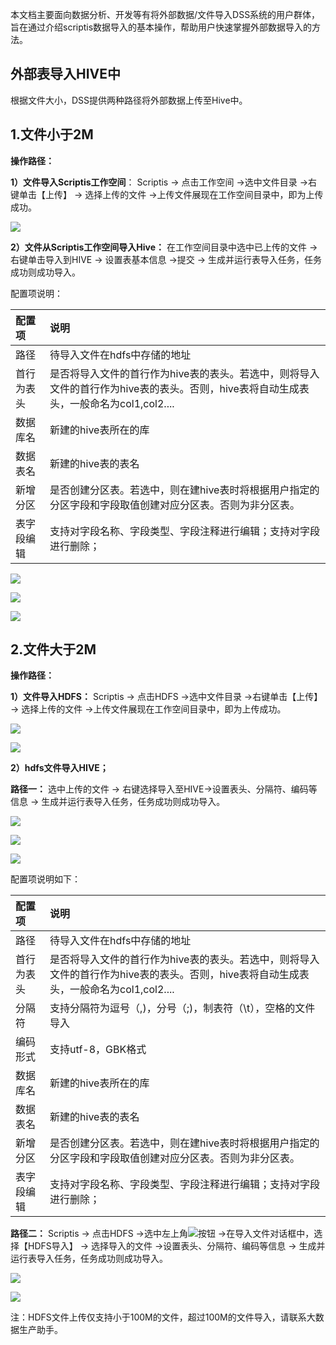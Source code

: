 本文档主要面向数据分析、开发等有将外部数据/文件导入DSS系统的用户群体，旨在通过介绍scriptis数据导入的基本操作，帮助用户快速掌握外部数据导入的方法。

## 外部表导入HIVE中

根据文件大小，DSS提供两种路径将外部数据上传至Hive中。

## 1.文件小于2M

**操作路径：**

**1）文件导入Scriptis工作空间**： Scriptis -> 点击工作空间 ->选中文件目录 ->右键单击【上传】 -> 选择上传的文件 ->上传文件展现在工作空间目录中，即为上传成功。

![](../images/import/scriptis_import_1.png)

**2）文件从Scriptis工作空间导入Hive：** 在工作空间目录中选中已上传的文件 ->右键单击导入到HIVE -> 设置表基本信息 ->提交 -> 生成并运行表导入任务，任务成功则成功导入。

配置项说明： 

|配置项|说明|
|:----|:----|
|路径|待导入文件在hdfs中存储的地址|
|首行为表头|是否将导入文件的首行作为hive表的表头。若选中，则将导入文件的首行作为hive表的表头。否则，hive表将自动生成表头，一般命名为col1,col2....|
|数据库名|新建的hive表所在的库|
|数据表名|新建的hive表的表名|
|新增分区|是否创建分区表。若选中，则在建hive表时将根据用户指定的分区字段和字段取值创建对应分区表。否则为非分区表。|
|表字段编辑|支持对字段名称、字段类型、字段注释进行编辑；支持对字段进行删除；|

![](../images/import/scriptis_import_2.png)

![](../images/import/scriptis_import_3.png)

![](../images/import/scriptis_import_4.png)

## 2.文件大于2M

**操作路径：**

**1）文件导入HDFS：** Scriptis -> 点击HDFS ->选中文件目录 ->右键单击【上传】 -> 选择上传的文件 ->上传文件展现在工作空间目录中，即为上传成功。

![](../images/import/scriptis_import_5.png)

![](../images/import/scriptis_import_6.png)

**2）hdfs文件导入HIVE；**

**路径一：** 选中上传的文件 -> 右键选择导入至HIVE->设置表头、分隔符、编码等信息  -> 生成并运行表导入任务，任务成功则成功导入。

![](../images/import/scriptis_import_7.png)

![](../images/import/scriptis_import_8.png)

![](../images/import/scriptis_import_9.png)


配置项说明如下： 

|配置项|说明|
|:----|:----|
|路径|待导入文件在hdfs中存储的地址|
|首行为表头|是否将导入文件的首行作为hive表的表头。若选中，则将导入文件的首行作为hive表的表头。否则，hive表将自动生成表头，一般命名为col1,col2....|
|分隔符|支持分隔符为逗号（,)，分号（;)，制表符（\t），空格的文件导入|
|编码形式|支持utf-8，GBK格式|
|数据库名|新建的hive表所在的库|
|数据表名|新建的hive表的表名|
|新增分区|是否创建分区表。若选中，则在建hive表时将根据用户指定的分区字段和字段取值创建对应分区表。否则为非分区表。|
|表字段编辑|支持对字段名称、字段类型、字段注释进行编辑；支持对字段进行删除；|


**路径二：** Scriptis -> 点击HDFS ->选中左上角![](../images/import/scriptis_import_10.png)按钮 ->在导入文件对话框中，选择【HDFS导入】 -> 选择导入的文件 ->设置表头、分隔符、编码等信息  -> 生成并运行表导入任务，任务成功则成功导入。

![](../images/import/scriptis_import_11.png)

![](../images/import/scriptis_import_12.png)

注：HDFS文件上传仅支持小于100M的文件，超过100M的文件导入，请联系大数据生产助手。

